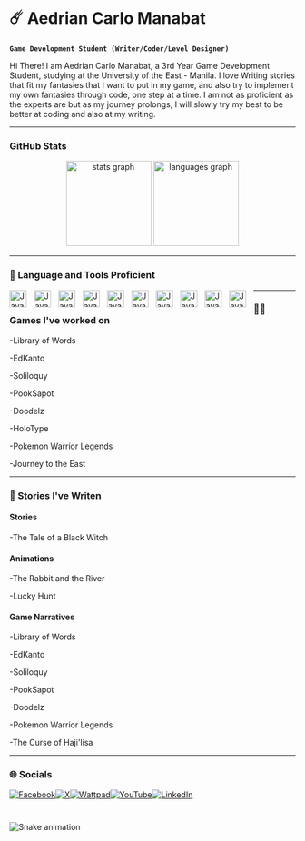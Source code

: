 # ☄️ Aedrian Carlo Manabat

**`Game Development Student (Writer/Coder/Level Designer)`**

Hi There! I am Aedrian Carlo Manabat, a 3rd Year Game Development Student, studying at the University of the East - Manila. I love Writing stories that fit my fantasies that I want to put in my game, and also try to implement my own fantasies through code, one step at a time. I am not as proficient as the experts are but as my journey prolongs, I will slowly try my best to be better at coding and also at my writing.

---

### GitHub Stats

<div align="center">
  <img src="https://github-readme-stats.vercel.app/api?username=RimiRimssss&hide_title=false&hide_rank=false&show_icons=true&include_all_commits=true&count_private=true&disable_animations=false&theme=dracula&locale=en&hide_border=false" height="150" alt="stats graph"  />
  <img src="https://github-readme-stats.vercel.app/api/top-langs?username=RimiRimssss&locale=en&hide_title=false&layout=compact&card_width=320&langs_count=5&theme=dracula&hide_border=false" height="150" alt="languages graph"  />
</div>

---

### 🔧 Language and Tools Proficient

<div align="left">
	<img align="left" alt="Java" width="30px" style="padding-right:10px;" src="https://cdn.jsdelivr.net/gh/devicons/devicon@latest/icons/csharp/csharp-original.svg"/>
	<img align="left" alt="Java" width="30px" style="padding-right:10px;" src="https://cdn.jsdelivr.net/gh/devicons/devicon@latest/icons/maya/maya-original.svg"/>
	<img align="left" alt="Java" width="30px" style="padding-right:10px;" src="https://cdn.jsdelivr.net/gh/devicons/devicon@latest/icons/renpy/renpy-original.svg"/>
	<img align="left" alt="Java" width="30px" style="padding-right:10px;" src="https://cdn.jsdelivr.net/gh/devicons/devicon@latest/icons/unity/unity-original.svg"/>
	<img align="left" alt="Java" width="30px" style="padding-right:10px;" src="https://cdn.jsdelivr.net/gh/devicons/devicon@latest/icons/visualstudio/visualstudio-original.svg"/>
	<img align="left" alt="Java" width="30px" style="padding-right:10px;" src="https://cdn.jsdelivr.net/gh/devicons/devicon@latest/icons/vscode/vscode-original.svg"/>
	<img align="left" alt="Java" width="30px" style="padding-right:10px;" src="https://cdn.jsdelivr.net/gh/devicons/devicon@latest/icons/photonengine/photonengine-original.svg"/>
	<img align="left" alt="Java" width="30px" style="padding-right:10px;" src="https://cdn.jsdelivr.net/gh/devicons/devicon@latest/icons/canva/canva-original.svg"/>
	<img align="left" alt="Java" width="30px" style="padding-right:10px;" src="https://cdn.jsdelivr.net/gh/devicons/devicon@latest/icons/photoshop/photoshop-original.svg"/>
	<img align="left" alt="Java" width="30px" style="padding-right:10px;" src="https://skillicons.dev/icons?i=au"/>
</div>

---

### 👷‍♂️ Games I've worked on

-Library of Words

-EdKanto

-Soliloquy

-PookSapot

-Doodelz

-HoloType

-Pokemon Warrior Legends

-Journey to the East

---

### 📖 Stories I've Writen

#### Stories
-The Tale of a Black Witch

#### Animations
-The Rabbit and the River

-Lucky Hunt

#### Game Narratives
-Library of Words

-EdKanto

-Soliloquy

-PookSapot

-Doodelz

-Pokemon Warrior Legends

-The Curse of Haji'lisa

---

### 🌐 Socials
[![Facebook](https://img.shields.io/badge/Facebook-1877F2?style=for-the-badge&logo=facebook&logoColor=white)](https://www.facebook.com/suichopatic.rimuru/)[![X](https://img.shields.io/badge/X-000000?style=for-the-badge&logo=x&logoColor=white)](https://x.com/RimiRimsss)[![Wattpad](https://img.shields.io/badge/Wattpad-FFCC00?style=for-the-badge&logo=wattpad&logoColor=white)](https://www.wattpad.com/user/RimiRimsss)[![YouTube](https://img.shields.io/badge/YouTube-FF0000?style=for-the-badge&logo=youtube&logoColor=white)](https://www.youtube.com/@RimiRimsss)[![LinkedIn](https://img.shields.io/badge/LinkedIn-0077B5?style=for-the-badge&logo=linkedin&logoColor=white)](https://www.linkedin.com/in/aedrian-manabat-63b536342/)

###

<br clear="both">

<img src="https://raw.githubusercontent.com/RimiRimssss/RimiRimssss/output/snake.svg" alt="Snake animation" />

<!--
**RimiRimssss/RimiRimssss** is a ✨ _special_ ✨ repository because its `README.md` (this file) appears on your GitHub profile.

Here are some ideas to get you started:

- 🔭 I’m currently working on ...
- 🌱 I’m currently learning ...
- 👯 I’m looking to collaborate on ...
- 🤔 I’m looking for help with ...
- 💬 Ask me about ...
- 📫 How to reach me: ...
- 😄 Pronouns: ...
- ⚡ Fun fact: ...
-->
